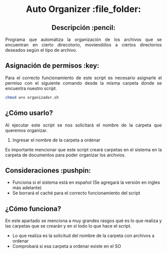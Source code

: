 
<h1 align="center">Auto Organizer :file_folder:</h1>

<h2 align="center">Descripción :pencil:</h2>
<p align="justify">Programa que automátiza la organización de los archivos que se encuentran en cierto direcotorio, moviendólos a ciertos directorios deseados según el tipo de archivo.</p>

<h2>Asignación de permisos :key:</h2>
<p align="justify">Para el correcto funcionamiento de este script es necesario asignarle el permiso con el siguiente comando desde la misma carpeta donde se encuentra nuestro script.</p>

```bash
chmod u+x organizador.sh
```

<h2>¿Cómo usarlo?</h2>
<p align="justify">Al ejecutar este script se nos solicitará el nombre de la carpeta que queremos organizar.</p>

<ol>
    <li>Ingresar el nombre de la carpeta a ordenar</li>
    
</ol>

<p align="justify">Es importante mencionar que este script creará carpetas en el sistema en la carpeta de documentos para poder organizar los archvios.</p>


<h2>Consideraciones :pushpin:</h2>
<ul>
    <li>Funciona si el sistema está en español (Se agregará la versión en ingles más adelante)</li>
    <li>Se borrará el caché para el correcto funcionamiento del script</li>
    
</ul>

<h2>¿Cómo funciona?</h2>
<p align="justify">En este apartado se menciona a muy grandes rasgos qué es lo que realiza y las carpetas que se crearán y en sí todo lo que hace el script.</p>
<ul>
    <li>Lo que realiza es la solicitud del nombre de la carpeta con archivos a ordenar</li>
    <li>Comprobará si esa carpeta a ordenar existe en el SO</li>
    
</ul>